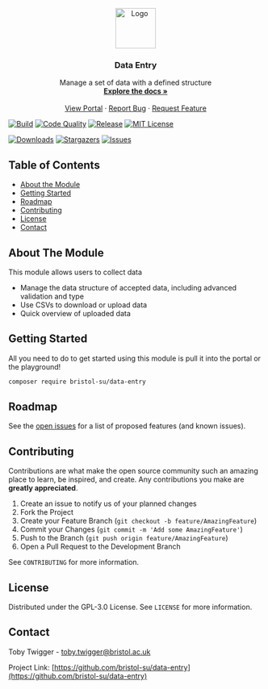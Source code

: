 <p align="center">
  <a href="https://github.com/bristol-su/data-entry">
    <img src="https://s3.eu-west-2.amazonaws.com/bristol-su-static-bucket/committee-portal/su-logo.jpg" alt="Logo" width="80" height="80">
  </a>

  <h3 align="center">Data Entry</h3>

  <p align="center">
    Manage a set of data with a defined structure
    <br />
    <a href="https://docs.bristolsustaging.co.uk"><strong>Explore the docs »</strong></a>
    <br />
    <br />
    <a href="https://github.com/bristol-su/portal">View Portal</a>
    ·
    <a href="https://github.com/bristol-su/data-entry/issues/new?template=bug_report.md">Report Bug</a>
    ·
    <a href="https://github.com/bristol-su/data-entry/issues/new?template=feature_request.md">Request Feature</a>
  </p>
</p>

<!-- PROJECT SHIELDS -->
<!--
*** I'm using markdown "reference style" links for readability.
*** Reference links are enclosed in brackets [ ] instead of parentheses ( ).
*** See the bottom of this document for the declaration of the reference variables
*** for contributors-url, forks-url, etc. This is an optional, concise syntax you may use.
*** https://www.markdownguide.org/basic-syntax/#reference-style-links
-->

[![Build][build-status-shield]][build-status-url]
[![Code Quality][code-quality-shield]][code-quality-url]
[![Release][release-shield]][release-url]
[![MIT License][license-shield]][license-url]

[![Downloads][downloads-shield]][downloads-url]
[![Stargazers][stars-shield]][stars-url]
[![Issues][issues-shield]][issues-url]

<!-- TABLE OF CONTENTS -->
## Table of Contents

* [About the Module](#about-the-module)
* [Getting Started](#getting-started)
* [Roadmap](#roadmap)
* [Contributing](#contributing)
* [License](#license)
* [Contact](#contact)


## About The Module

This module allows users to collect data

- Manage the data structure of accepted data, including advanced validation and type
- Use CSVs to download or upload data
- Quick overview of uploaded data

## Getting Started

All you need to do to get started using this module is pull it into the portal or the playground!

```sh
composer require bristol-su/data-entry
```

<!-- ROADMAP -->
## Roadmap

See the [open issues](https://github.com/bristol-su/data-entry/issues) for a list of proposed features (and known issues).


<!-- CONTRIBUTING -->
## Contributing

Contributions are what make the open source community such an amazing place to learn, be inspired, and create. Any contributions you make are **greatly appreciated**.

1. Create an issue to notify us of your planned changes
2. Fork the Project
3. Create your Feature Branch (`git checkout -b feature/AmazingFeature`)
4. Commit your Changes (`git commit -m 'Add some AmazingFeature'`)
5. Push to the Branch (`git push origin feature/AmazingFeature`)
6. Open a Pull Request to the Development Branch

See `CONTRIBUTING` for more information.

<!-- LICENSE -->
## License

Distributed under the GPL-3.0 License. See `LICENSE` for more information.



<!-- CONTACT -->
## Contact

Toby Twigger - [toby.twigger@bristol.ac.uk](mailto:toby.twigger@bristol.ac.uk)

Project Link: [https://github.com/bristol-su/data-entry](https://github.com/bristol-su/data-entry)




<!-- MARKDOWN LINKS & IMAGES -->
<!-- https://www.markdownguide.org/basic-syntax/#reference-style-links -->
[release-shield]: https://img.shields.io/packagist/v/bristol-su/data-entry?include_prereleases&style=for-the-badge
[release-url]: https://github.com/bristol-su/data-entry
[coverage-shield]: https://img.shields.io/scrutinizer/coverage/g/bristol-su/data-entry/master?style=for-the-badge
[coverage-url]: https://scrutinizer-ci.com/g/bristol-su/data-entry/build-status/masterhttps://github.com/bristol-su/data-entry
[build-status-shield]: https://img.shields.io/scrutinizer/build/g/bristol-su/data-entry/master?style=for-the-badge
[build-status-url]: https://scrutinizer-ci.com/g/bristol-su/data-entry/build-status/master
[downloads-shield]: https://img.shields.io/packagist/dt/bristol-su/data-entry?style=for-the-badge
[downloads-url]: https://packagist.org/packages/bristol-su/data-entry
[code-quality-shield]: https://img.shields.io/scrutinizer/quality/g/bristol-su/data-entry/master?style=for-the-badge
[code-quality-url]: https://scrutinizer-ci.com/g/bristol-su/data-entry/?branch=master
[stars-shield]: https://img.shields.io/github/stars/bristol-su/data-entry?style=for-the-badge
[stars-url]: https://github.com/bristol-su/data-entry/stargazers
[issues-shield]: https://img.shields.io/github/issues/bristol-su/data-entry?style=for-the-badge
[issues-url]: https://github.com/bristol-su/data-entry/issues
[license-shield]: https://img.shields.io/github/license/bristol-su/data-entry?style=for-the-badge
[license-url]: https://github.com/bristol-su/data-entry/blob/master/LICENCE.md
